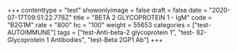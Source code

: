 +++
contenttype = "test"
showonlyimage = false
draft = false
date = "2020-07-17T09:51:22.778Z"
title = "BETA 2 GLYCOPROTEIN 1 - IgM"
code = "B2G1M"
rate = "800"
hc = "100"
weight = 55653
categories = ["test-AUTOIMMUNE"]
tags = ["test-Anti-beta-2 glycoprotein 1", "test- ß2-Glycoprotein 1 Antibodies", "test-Beta 2GP1 Ab"]
+++

